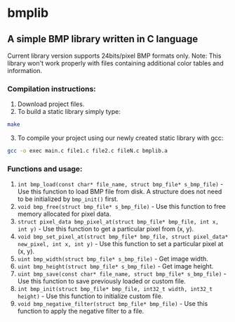 # bmplib
## A simple BMP library written in C language

Current library version supports 24bits/pixel BMP formats only.
Note: This library won't work properly with files containing additional color tables and information.

### Compilation instructions:
1. Download project files.
1. To build a static library simply type:
```bash
make
```
3. To compile your project using our newly created static library with gcc:
```bash
gcc -o exec main.c file1.c file2.c fileN.c bmplib.a
```
### Functions and usage:
1. `int bmp_load(const char* file_name, struct bmp_file* s_bmp_file)` - Use this function to load BMP file from disk.
A structure does not need to be initialized by `bmp_init()` first.
2. `void bmp_free(struct bmp_file* s_bmp_file)` - Use this function to free memory allocated for pixel data.
3. `struct pixel_data bmp_pixel_at(struct bmp_file* bmp_file, int x, int y)` - Use this function to get a particular pixel from (x, y).
4. `void bmp_set_pixel_at(struct bmp_file* bmp_file, struct pixel_data* new_pixel, int x, int y)` -
  Use this function to set a particular pixel at (x, y).
5. `uint bmp_width(struct bmp_file* s_bmp_file)` - Get image width.
6. `uint bmp_height(struct bmp_file* s_bmp_file)` - Get image height.
7. `uint bmp_save(const char* file_name, struct bmp_file* s_bmp_file)` - Use this function to save previously loaded or custom file.
8. `int bmp_init(struct bmp_file* bmp_file, int32_t width, int32_t height)` - Use this function to initialize custom file.
9. `void bmp_negative_filter(struct bmp_file* bmp_file)` - Use this function to apply the negative filter to a file.

